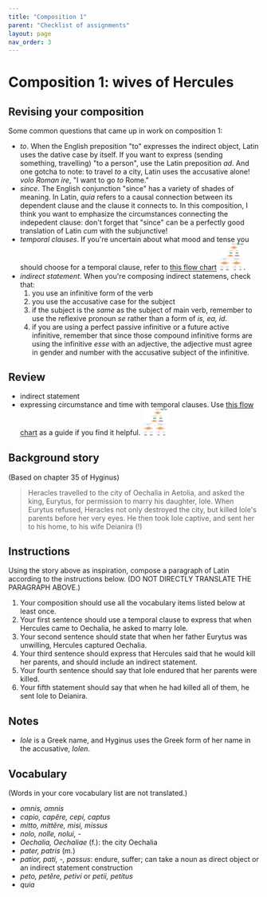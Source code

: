 ```yaml
---
title: "Composition 1"
parent: "Checklist of assignments"
layout: page
nav_order: 3
---
```


# Composition 1: wives of Hercules

## Revising your composition

Some common questions that came up in work on composition 1:

- *to*.  When the English preposition "to" expresses the indirect object, Latin uses the dative case by itself.  If you want to express (sending something, travelling) "to a person", use the Latin preposition *ad*.  And one gotcha to note:  to travel *to* a city, Latin uses the accusative alone!  *volo Roman ire*, "I want to go *to* Rome."
- *since*.  The English conjunction "since" has a variety of shades of meaning.  In Latin, *quia* refers to a causal connection between its dependent clause and the clause it connects to.  In this composition, I think you want to emphasize the circumstances connecting the indepedent clause: don't forget that "since" can be a perfectly good translation of Latin *cum* with the subjunctive!
- *temporal clauses*.  If you're uncertain about what mood and tense you should choose for a temporal clause, refer to [this flow chart](../../imgs/sot.png) [<img src="../../imgs/sot.png" width="50"/>](../../imgs/sot.png).
- *indirect statement*. When you're composing indirect statemens, check that:
    1. you use an infinitive form of the verb
    2. you use the accusative case for the subject
    3. if the subject is the *same* as the subject of main verb, remember to use the reflexive pronoun *se* rather than a form of *is, ea, id*.
    4. if you are using a perfect passive infinitive or a future active infinitive, remember that since those compound infinitive forms are using the infinitive *esse* with an adjective, the adjective must agree in gender and number with the accusative subject of the infinitive.

## Review

- indirect statement
- expressing circumstance and time with temporal clauses.  Use [this flow chart](../../imgs/sot.png) as a guide if you find it helpful. [<img src="../../imgs/sot.png" width="50"/>](../../imgs/sot.png)

## Background story

(Based on chapter 35 of Hyginus)

> Heracles travelled to the city of Oechalia in Aetolia, and asked the king, Eurytus, for permission to marry his daughter, Iole.  When Eurytus refused, Heracles not only destroyed the city, but killed Iole's parents before her very eyes.  He then took Iole captive, and sent her to his home, to his wife Deianira (!)


## Instructions

 Using the story above as inspiration, compose a paragraph of Latin according to the instructions below. (DO NOT DIRECTLY TRANSLATE THE PARAGRAPH ABOVE.)

1. Your composition should use all the vocabulary items listed below at least once.
1. Your first sentence should use a temporal clause to express that when Hercules came to Oechalia, he asked to marry Iole.
2. Your second sentence should state that when her father Eurytus was unwilling, Hercules captured Oechalia.
3. Your third sentence should express that Hercules said that he would kill her parents, and should include an indirect statement.
4. Your fourth sentence should say that Iole endured that her parents were killed.
5. Your fifth statement should say that when he had killed all of them, he sent Iole to Deianira.


## Notes

 - *Iole* is a Greek name, and Hyginus uses the Greek form of her name in the accusative, *Iolen*.


## Vocabulary

(Words in your core vocabulary list are not translated.)

- *omnis, omnis*
- *capio, capĕre, cepi, captus*
- *mitto, mittĕre, misi, missus*
- *nolo, nolle, nolui, -*
- *Oechalia, Oechaliae* (f.): the city Oechalia
- *pater, patris* (m.)
- *patior, pati, -, passus*: endure, suffer; can take a noun as direct object or an indirect statement construction
- *peto, petĕre, petivi* or *petii, petitus*
- *quia* 
